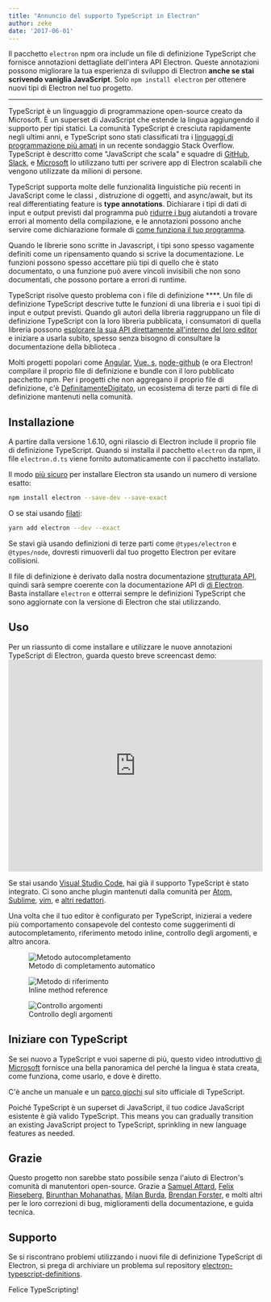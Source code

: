 ```yaml
---
title: "Annuncio del supporto TypeScript in Electron"
author: zeke
date: '2017-06-01'
---
```


Il pacchetto `electron` npm ora include un file di definizione TypeScript che fornisce annotazioni dettagliate dell'intera API Electron. Queste annotazioni possono migliorare la tua esperienza di sviluppo di Electron **anche se stai scrivendo vaniglia JavaScript**. Solo `npm install electron` per ottenere nuovi tipi di Electron nel tuo progetto.

---

TypeScript è un linguaggio di programmazione open-source creato da Microsoft. È un superset di JavaScript che estende la lingua aggiungendo il supporto per tipi statici. La comunità TypeScript è cresciuta rapidamente negli ultimi anni, e TypeScript sono stati classificati tra i [linguaggi di programmazione più amati](https://stackoverflow.com/insights/survey/2017#technology-most-loved-dreaded-and-wanted-languages) in un recente sondaggio Stack Overflow.  TypeScript è descritto come "JavaScript che scala" e squadre di [GitHub](https://githubengineering.com/how-four-native-developers-wrote-an-electron-app/), [Slack](https://slack.engineering/typescript-at-slack-a81307fa288d), e [Microsoft](https://github.com/Microsoft/vscode) lo utilizzano tutti per scrivere app di Electron scalabili che vengono utilizzate da milioni di persone.

TypeScript supporta molte delle funzionalità linguistiche più recenti in JavaScript come le classi , distruzione di oggetti, and async/await, but its real differentiating feature is **type annotations**. Dichiarare i tipi di dati di input e output previsti dal programma può [ridurre i bug](https://slack.engineering/typescript-at-slack-a81307fa288d) aiutandoti a trovare errori al momento della compilazione, e le annotazioni possono anche servire come dichiarazione formale di [come funziona il tuo programma](https://staltz.com/all-js-libraries-should-be-authored-in-typescript.html).

Quando le librerie sono scritte in Javascript, i tipi sono spesso vagamente definiti come un ripensamento quando si scrive la documentazione. Le funzioni possono spesso accettare più tipi di quello che è stato documentato, o una funzione può avere vincoli invisibili che non sono documentati, che possono portare a errori di runtime.

TypeScript risolve questo problema con i file di definizione ****. Un file di definizione TypeScript descrive tutte le funzioni di una libreria e i suoi tipi di input e output previsti. Quando gli autori della libreria raggruppano un file di definizione TypeScript con la loro libreria pubblicata, i consumatori di quella libreria possono [esplorare la sua API direttamente all'interno del loro editor](https://code.visualstudio.com/docs/editor/intellisense) e iniziare a usarla subito, spesso senza bisogno di consultare la documentazione della biblioteca .

Molti progetti popolari come [Angular](https://angularjs.org/), [Vue. s](http://vuejs.org/), [node-github](https://github.com/mikedeboer/node-github) (e ora Electron! compilare il proprio file di definizione e bundle con il loro pubblicato pacchetto npm. Per i progetti che non aggregano il proprio file di definizione, c'è [DefinitamenteDigitato](https://github.com/DefinitelyTyped/DefinitelyTyped), un ecosistema di terze parti di file di definizione mantenuti nella comunità.

## Installazione

A partire dalla versione 1.6.10, ogni rilascio di Electron include il proprio file di definizione TypeScript. Quando si installa il pacchetto `electron` da npm, il file `electron.d.ts` viene fornito automaticamente con il pacchetto installato.

Il modo [più sicuro](https://electronjs.org/docs/tutorial/electron-versioning/) per installare Electron sta usando un numero di versione esatto:

```sh
npm install electron --save-dev --save-exact
```

O se stai usando [filati](https://yarnpkg.com/lang/en/docs/migrating-from-npm/#toc-cli-commands-comparison):

```sh
yarn add electron --dev --exact
```

Se stavi già usando definizioni di terze parti come `@types/electron` e `@types/node`, dovresti rimuoverli dal tuo progetto Electron per evitare collisioni.

Il file di definizione è derivato dalla nostra documentazione [strutturata API](https://electronjs.org/blog/2016/09/27/api-docs-json-schema), quindi sarà sempre coerente con la documentazione API di [di Electron](https://electronjs.org/docs/api/). Basta installare `electron` e otterrai sempre le definizioni TypeScript che sono aggiornate con la versione di Electron che stai utilizzando.

## Uso

Per un riassunto di come installare e utilizzare le nuove annotazioni TypeScript di Electron, guarda questo breve screencast demo: <iframe width="100%" height="420" src="https://www.youtube.com/embed/PJRag0rYQt8" frameborder="0" allowfullscreen mark="crwd-mark"></iframe>

Se stai usando [Visual Studio Code](https://code.visualstudio.com/), hai già il supporto TypeScript è stato integrato. Ci sono anche plugin mantenuti dalla comunità per [Atom](https://atom.io/packages/atom-typescript), [Sublime](https://github.com/Microsoft/TypeScript-Sublime-Plugin), [vim](https://github.com/Microsoft/TypeScript/wiki/TypeScript-Editor-Support#vim), e [altri redattori](https://www.typescriptlang.org/index.html#download-links).

Una volta che il tuo editor è configurato per TypeScript, inizierai a vedere più comportamento consapevole del contesto come suggerimenti di autocompletamento, riferimento metodo inline, controllo degli argomenti, e altro ancora.

<figure>
  <img src="https://cloud.githubusercontent.com/assets/2289/26128017/f6318c20-3a3f-11e7-9c2c-401a32d1f9fb.png" alt="Metodo autocompletamento">
  <figcaption>Metodo di completamento automatico</figcaption>
</figure>

<figure>
  <img src="https://cloud.githubusercontent.com/assets/2289/26128018/f6352600-3a3f-11e7-8d92-f0fb88ecc53e.png" alt="Metodo di riferimento">
  <figcaption>Inline method reference</figcaption>
</figure>

<figure>
  <img src="https://cloud.githubusercontent.com/assets/2289/26128021/f6b1ca0c-3a3f-11e7-8161-ce913268a9f0.png" alt="Controllo argomenti">
  <figcaption>Controllo degli argomenti</figcaption>
</figure>

## Iniziare con TypeScript

Se sei nuovo a TypeScript e vuoi saperne di più, questo video introduttivo [di Microsoft](http://video.ch9.ms/ch9/4ae3/062c336d-9cf0-498f-ae9a-582b87954ae3/B881_mid.mp4) fornisce una bella panoramica del perché la lingua è stata creata, come funziona, come usarlo, e dove è diretto.

C'è anche un manuale [](https://www.typescriptlang.org/docs/handbook/basic-types.html) e un [parco giochi](https://www.typescriptlang.org/play/index.html) sul sito ufficiale di TypeScript.

Poiché TypeScript è un superset di JavaScript, il tuo codice JavaScript esistente è già valido TypeScript. This means you can gradually transition an existing JavaScript project to TypeScript, sprinkling in new language features as needed.

## Grazie

Questo progetto non sarebbe stato possibile senza l'aiuto di Electron's comunità di manutentori open-source. Grazie a [Samuel Attard](https://github.com/MarshallOfSound), [Felix Rieseberg](https://github.com/felixrieseberg), [Birunthan Mohanathas](https://github.com/poiru), [Milan Burda](https://github.com/miniak), [Brendan Forster](https://github.com/shiftkey), e molti altri per le loro correzioni di bug, miglioramenti della documentazione, e guida tecnica.

## Supporto

Se si riscontrano problemi utilizzando i nuovi file di definizione TypeScript di Electron, si prega di archiviare un problema sul repository [electron-typescript-definitions](https://github.com/electron/electron-typescript-definitions/issues).

Felice TypeScripting!
